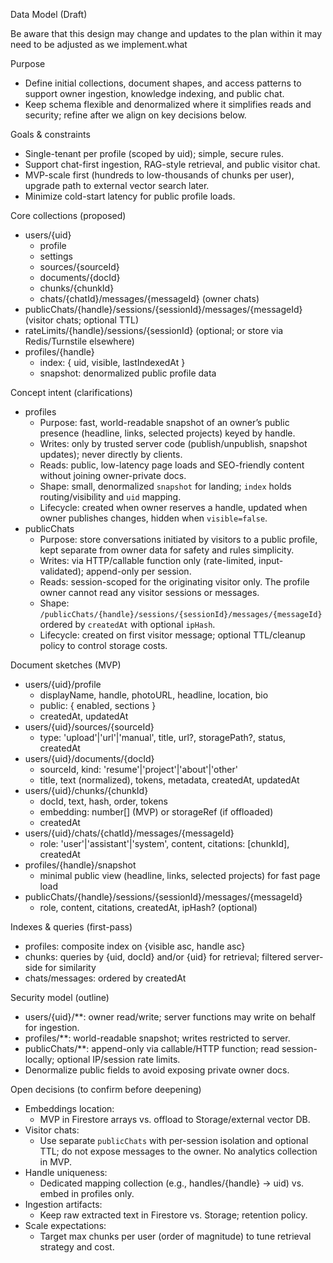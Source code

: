 Data Model (Draft)

Be aware that this design may change and updates to the plan within it may need to be adjusted as we implement.what

Purpose
- Define initial collections, document shapes, and access patterns to support owner ingestion, knowledge indexing, and public chat.
- Keep schema flexible and denormalized where it simplifies reads and security; refine after we align on key decisions below.

Goals & constraints
- Single-tenant per profile (scoped by uid); simple, secure rules.
- Support chat-first ingestion, RAG-style retrieval, and public visitor chat.
- MVP-scale first (hundreds to low-thousands of chunks per user), upgrade path to external vector search later.
- Minimize cold-start latency for public profile loads.

Core collections (proposed)
- users/{uid}
  - profile
  - settings
  - sources/{sourceId}
  - documents/{docId}
  - chunks/{chunkId}
  - chats/{chatId}/messages/{messageId}   (owner chats)
- publicChats/{handle}/sessions/{sessionId}/messages/{messageId}   (visitor chats; optional TTL)
- rateLimits/{handle}/sessions/{sessionId}   (optional; or store via Redis/Turnstile elsewhere)
- profiles/{handle}
  - index: { uid, visible, lastIndexedAt }
  - snapshot: denormalized public profile data

Concept intent (clarifications)
- profiles
  - Purpose: fast, world-readable snapshot of an owner’s public presence (headline, links, selected projects) keyed by handle.
  - Writes: only by trusted server code (publish/unpublish, snapshot updates); never directly by clients.
  - Reads: public, low-latency page loads and SEO-friendly content without joining owner-private docs.
  - Shape: small, denormalized `snapshot` for landing; `index` holds routing/visibility and `uid` mapping.
  - Lifecycle: created when owner reserves a handle, updated when owner publishes changes, hidden when `visible=false`.
- publicChats
  - Purpose: store conversations initiated by visitors to a public profile, kept separate from owner data for safety and rules simplicity.
  - Writes: via HTTP/callable function only (rate-limited, input-validated); append-only per session.
  - Reads: session-scoped for the originating visitor only. The profile owner cannot read any visitor sessions or messages.
  - Shape: `/publicChats/{handle}/sessions/{sessionId}/messages/{messageId}` ordered by `createdAt` with optional `ipHash`.
  - Lifecycle: created on first visitor message; optional TTL/cleanup policy to control storage costs.

Document sketches (MVP)
- users/{uid}/profile
  - displayName, handle, photoURL, headline, location, bio
  - public: { enabled, sections }
  - createdAt, updatedAt
- users/{uid}/sources/{sourceId}
  - type: 'upload'|'url'|'manual', title, url?, storagePath?, status, createdAt
- users/{uid}/documents/{docId}
  - sourceId, kind: 'resume'|'project'|'about'|'other'
  - title, text (normalized), tokens, metadata, createdAt, updatedAt
- users/{uid}/chunks/{chunkId}
  - docId, text, hash, order, tokens
  - embedding: number[]   (MVP) or storageRef (if offloaded)
  - createdAt
- users/{uid}/chats/{chatId}/messages/{messageId}
  - role: 'user'|'assistant'|'system', content, citations: [chunkId], createdAt
- profiles/{handle}/snapshot
  - minimal public view (headline, links, selected projects) for fast page load
- publicChats/{handle}/sessions/{sessionId}/messages/{messageId}
  - role, content, citations, createdAt, ipHash? (optional)


Indexes & queries (first-pass)
- profiles: composite index on {visible asc, handle asc}
- chunks: queries by {uid, docId} and/or {uid} for retrieval; filtered server-side for similarity
- chats/messages: ordered by createdAt

Security model (outline)
- users/{uid}/**: owner read/write; server functions may write on behalf for ingestion.
- profiles/**: world-readable snapshot; writes restricted to server.
- publicChats/**: append-only via callable/HTTP function; read session-locally; optional IP/session rate limits.
- Denormalize public fields to avoid exposing private owner docs.

Open decisions (to confirm before deepening)
- Embeddings location:
  - MVP in Firestore arrays vs. offload to Storage/external vector DB.
- Visitor chats:
  - Use separate `publicChats` with per-session isolation and optional TTL; do not expose messages to the owner. No analytics collection in MVP.
- Handle uniqueness:
  - Dedicated mapping collection (e.g., handles/{handle} -> uid) vs. embed in profiles only.
- Ingestion artifacts:
  - Keep raw extracted text in Firestore vs. Storage; retention policy.
- Scale expectations:
  - Target max chunks per user (order of magnitude) to tune retrieval strategy and cost.